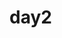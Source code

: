 <!--
 * @Description  :
 * @Author       : pacino
 * @Date         : 2021-05-19 14:29:49
 * @LastEditTime : 2021-05-19 14:29:58
 * @LastEditors  : pacino
-->

# day2

